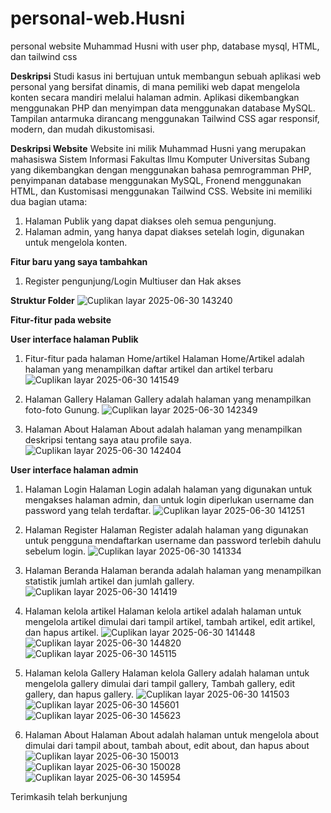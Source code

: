 # personal-web.Husni
personal website Muhammad Husni with user php, database mysql, HTML, dan tailwind css

**Deskripsi**
Studi kasus ini bertujuan untuk membangun sebuah aplikasi web personal yang bersifat dinamis, di mana pemiliki web dapat mengelola konten secara mandiri melalui halaman admin. Aplikasi dikembangkan menggunakan PHP dan menyimpan data menggunakan database MySQL. Tampilan antarmuka dirancang menggunakan Tailwind CSS agar responsif, modern, dan mudah dikustomisasi.

**Deskripsi Website**
Website ini milik Muhammad Husni yang merupakan mahasiswa Sistem Informasi Fakultas Ilmu Komputer Universitas Subang yang dikembangkan dengan menggunakan bahasa pemrogramman PHP, penyimpanan database menggunakan MySQL, Fronend menggunakan HTML, dan Kustomisasi menggunakan Tailwind CSS.
Website ini memiliki dua bagian utama:
1. Halaman Publik yang dapat diakses oleh semua pengunjung.
2. Halaman admin, yang hanya dapat diakses setelah login, digunakan untuk mengelola konten.

**Fitur baru yang saya tambahkan**
1. Register pengunjung/Login Multiuser dan Hak akses

**Struktur Folder**
![Cuplikan layar 2025-06-30 143240](https://github.com/user-attachments/assets/43fb2331-e378-42c3-a57c-4f6ebd9937c2)

**Fitur-fitur pada website**

**User interface halaman Publik**

1. Fitur-fitur pada halaman Home/artikel
Halaman Home/Artikel adalah halaman yang menampilkan daftar artikel dan artikel terbaru
![Cuplikan layar 2025-06-30 141549](https://github.com/user-attachments/assets/41a2ea7d-bd69-49d2-995f-379280306836)

2. Halaman Gallery
Halaman Gallery adalah halaman yang menampilkan foto-foto Gunung.
![Cuplikan layar 2025-06-30 142349](https://github.com/user-attachments/assets/e70da2ab-1955-4bbc-960b-2a46092e9d64)

3. Halaman About
Halaman About adalah halaman yang menampilkan deskripsi tentang saya atau profile saya.
![Cuplikan layar 2025-06-30 142404](https://github.com/user-attachments/assets/94b8e703-22f2-4c77-a466-a5336db5fbc7)

**User interface halaman admin**
1. Halaman Login
Halaman Login adalah halaman yang digunakan untuk mengakses halaman admin, dan untuk login diperlukan username dan password yang telah terdaftar.
![Cuplikan layar 2025-06-30 141251](https://github.com/user-attachments/assets/1dd4bc29-5760-4ea1-afcc-f22e2ede6eda)

2. Halaman Register
Halaman Register adalah halaman yang digunakan untuk pengguna mendaftarkan username dan password terlebih dahulu sebelum login.
![Cuplikan layar 2025-06-30 141334](https://github.com/user-attachments/assets/717a775a-aa19-4b8f-9aa7-9bdf605a548b)

3. Halaman Beranda
Halaman beranda adalah halaman yang menampilkan statistik jumlah artikel dan jumlah gallery.
![Cuplikan layar 2025-06-30 141419](https://github.com/user-attachments/assets/72174100-f120-48e4-b025-5932ae1e9c8d)

4. Halaman kelola artikel
Halaman kelola artikel adalah halaman untuk mengelola artikel dimulai dari tampil artikel, tambah artikel, edit artikel, dan hapus artikel.
![Cuplikan layar 2025-06-30 141448](https://github.com/user-attachments/assets/32e97d87-283e-4ddb-a3f2-1878ef66f65f)
![Cuplikan layar 2025-06-30 144820](https://github.com/user-attachments/assets/c431cfbf-5c14-4f61-83a2-23157df50a2b)
![Cuplikan layar 2025-06-30 145115](https://github.com/user-attachments/assets/f506185e-59ce-4514-8b5b-2598e671ed29)

5. Halaman kelola Gallery
Halaman kelola Gallery adalah halaman untuk mengelola gallery dimulai dari tampil gallery, Tambah gallery, edit gallery, dan hapus gallery.
![Cuplikan layar 2025-06-30 141503](https://github.com/user-attachments/assets/733132b5-a199-4218-a062-634f762780c3)
![Cuplikan layar 2025-06-30 145601](https://github.com/user-attachments/assets/ef0b8c25-4e9f-4d2f-897b-f9e4c088ca71)
![Cuplikan layar 2025-06-30 145623](https://github.com/user-attachments/assets/2d228ad5-d4cd-4087-b0f6-626f99211c74)

6. Halaman About
Halaman About adalah halaman untuk mengelola about dimulai dari tampil about, tambah about, edit about, dan hapus about
![Cuplikan layar 2025-06-30 150013](https://github.com/user-attachments/assets/21c494ec-fd4f-48a7-9a9b-05d6b08dda5c)
![Cuplikan layar 2025-06-30 150028](https://github.com/user-attachments/assets/c8b8fe46-abca-415b-aa1e-9a5433da9bb1)
![Cuplikan layar 2025-06-30 145954](https://github.com/user-attachments/assets/62071b63-183b-4317-84a7-23bc89847aa7)

Terimkasih telah berkunjung








